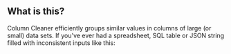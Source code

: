 ## What is this?

Column Cleaner efficiently groups similar values in columns of large (or small) data sets. If you've ever had a spreadsheet, SQL table or JSON string filled with inconsistent inputs like this:
